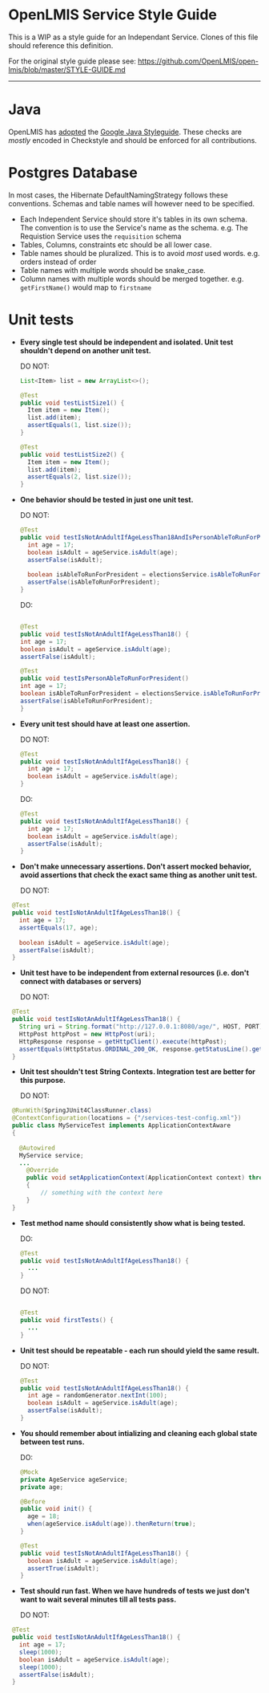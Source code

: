 # OpenLMIS Service Style Guide
This is a WIP as a style guide for an Independant Service.  Clones of this file should reference this definition.

For the original style guide please see:
https://github.com/OpenLMIS/open-lmis/blob/master/STYLE-GUIDE.md

---

# Java
OpenLMIS has [adopted](https://groups.google.com/d/msg/openlmis-dev/CCwBglBFbpk/pY406WbkAAAJ) the [Google Java Styleguide](https://google.github.io/styleguide/javaguide.html).  These checks are *mostly* encoded in Checkstyle and should be enforced for all contributions.

# Postgres Database
In most cases, the Hibernate DefaultNamingStrategy follows these conventions.  Schemas and table names will however need to be specified.

* Each Independent Service should store it's tables in its own schema.  The convention is to use the Service's name as the schema.  e.g. The Requistion Service uses the `requisition` schema
* Tables, Columns, constraints etc should be all lower case.
* Table names should be pluralized.  This is to avoid *most* used words. e.g. orders instead of order
* Table names with multiple words should be snake_case.
* Column names with multiple words should be merged together.  e.g. `getFirstName()` would map to `firstname`

# Unit tests 
* __Every single test should be independent and isolated. Unit test shouldn't depend on another unit test.__ 

  DO NOT:
  ```java
  List<Item> list = new ArrayList<>();

  @Test
  public void testListSize1() {
    Item item = new Item();
    list.add(item);
    assertEquals(1, list.size());
  }
  
  @Test
  public void testListSize2() {
    Item item = new Item();
    list.add(item);
    assertEquals(2, list.size());
  }
  ```
* __One behavior should be tested in just one unit test.__
  
  DO NOT:
  ```java
  @Test
  public void testIsNotAnAdultIfAgeLessThan18AndIsPersonAbleToRunForPresident() {
    int age = 17;
    boolean isAdult = ageService.isAdult(age);
    assertFalse(isAdult);
    
    boolean isAbleToRunForPresident = electionsService.isAbleToRunForPresident(age)
    assertFalse(isAbleToRunForPresident);
  }
  ```
  DO:
    ```java
  
  @Test
  public void testIsNotAnAdultIfAgeLessThan18() {
    int age = 17;
    boolean isAdult = ageService.isAdult(age);
    assertFalse(isAdult);
  
  @Test
  public void testIsPersonAbleToRunForPresident()
    int age = 17;
    boolean isAbleToRunForPresident = electionsService.isAbleToRunForPresident(age)
    assertFalse(isAbleToRunForPresident);
  }
  ```
* __Every unit test should have at least one assertion.__

  DO NOT:
  ```java
  @Test
  public void testIsNotAnAdultIfAgeLessThan18() {
    int age = 17;
    boolean isAdult = ageService.isAdult(age); 
  }
  ```
  
  DO:
  ```java
  @Test
  public void testIsNotAnAdultIfAgeLessThan18() {
    int age = 17;
    boolean isAdult = ageService.isAdult(age);
    assertFalse(isAdult);
  }
  ```
* __Don't make unnecessary assertions. Don't assert mocked behavior, avoid assertions that check the exact same thing as another unit test.__

  DO NOT:
 ```java
  @Test
  public void testIsNotAnAdultIfAgeLessThan18() {
    int age = 17;
    assertEquals(17, age);
    
    boolean isAdult = ageService.isAdult(age);
    assertFalse(isAdult);
  }
  ```
* __Unit test have to be independent from external resources (i.e. don't connect with databases or servers)__
  
  DO NOT:
 ```java
  @Test
  public void testIsNotAnAdultIfAgeLessThan18() {
    String uri = String.format("http://127.0.0.1:8080/age/", HOST, PORT);
    HttpPost httpPost = new HttpPost(uri);
    HttpResponse response = getHttpClient().execute(httpPost);
    assertEquals(HttpStatus.ORDINAL_200_OK, response.getStatusLine().getStatusCode());
  }
  ```
* __Unit test shouldn't test String Contexts. Integration test are better for this purpose.__
 
  DO NOT:
 ```java
  @RunWith(SpringJUnit4ClassRunner.class)
  @ContextConfiguration(locations = {"/services-test-config.xml"})
  public class MyServiceTest implements ApplicationContextAware
  {
  
    @Autowired
    MyService service;
    ...
      @Override
      public void setApplicationContext(ApplicationContext context) throws BeansException
      {
          // something with the context here
      }
  }
  ```
* __Test method name should consistently show what is being tested.__

  DO:
  ```java
  @Test
  public void testIsNotAnAdultIfAgeLessThan18() {
    ...
  }
  ```
  DO NOT:
  ```java
  
  @Test
  public void firstTests() {
    ...
  }
  ```
* __Unit test should be repeatable - each run should yield the same result.__
 
  DO NOT:
  ```java
  @Test
  public void testIsNotAnAdultIfAgeLessThan18() {
    int age = randomGenerator.nextInt(100);
    boolean isAdult = ageService.isAdult(age);
    assertFalse(isAdult);
  }
  ```
* __You should remember about intializing and cleaning each global state between test runs.__
 
  DO:
  ```java
  @Mock
  private AgeService ageService;
  private age;
  
  @Before
  public void init() {
    age = 18;
    when(ageService.isAdult(age)).thenReturn(true);
  }
  
  @Test
  public void testIsNotAnAdultIfAgeLessThan18() {
    boolean isAdult = ageService.isAdult(age);
    assertTrue(isAdult);
  }
  ```
* __Test should run fast. When we have hundreds of tests we just don't want to wait several minutes till all tests pass.__
 
  DO NOT:
 ```java
  @Test
  public void testIsNotAnAdultIfAgeLessThan18() {
    int age = 17;
    sleep(1000);
    boolean isAdult = ageService.isAdult(age);
    sleep(1000);
    assertFalse(isAdult);
  }
  ```
